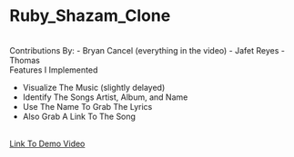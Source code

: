 # Ruby_Shazam_Clone
<br>
Contributions By:
- Bryan Cancel (everything in the video)
- Jafet Reyes
- Thomas
<br>
Features I Implemented
<ul>
  <li>Visualize The Music (slightly delayed)</li>
  <li>Identify The Songs Artist, Album, and Name</li>
  <li>Use The Name To Grab The Lyrics</li>
  <li>Also Grab A Link To The Song</li>
</ul>
<br>
<a href="https://drive.google.com/open?id=1-MLxk7VS6c-XBY4Fiwz046BSY6olT-R2">Link To Demo Video</a>
